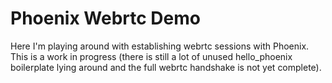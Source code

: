 # Phoenix Webrtc Demo

Here I'm playing around with establishing webrtc sessions with Phoenix.
This is a work in progress (there is still a lot of unused hello_phoenix boilerplate
lying around and the full webrtc handshake is not yet complete).